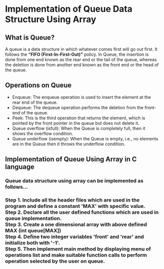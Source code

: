 # Implementation of Queue Data Structure Using Array

## What is Queue?
  A queue is a data structure in which whatever comes first will go out first. It follows the <b>“FIFO (First-In-First-Out)”</b> policy. In Queue, the insertion is done from one end known as the rear end or the tail of the queue, whereas the deletion is done from another end known as the front end or the head of the queue. 

## Operations on Queue
  - Enqueue: The enqueue operation is used to insert the element at the rear end of the  queue.
  - Dequeue: The dequeue operation performs the deletion from the front-end of the queue. 
  - Peek: This is the third operation that returns the element, which is pointed by the front pointer in the queue    but does not delete it.
  - Queue overflow  (isfull):  When the Queue is completely full, then it shows the overflow condition.
  - Queue underflow (isempty): When the Queue is empty, i.e., no elements are in the Queue then it throws the underflow condition.
  
## Implementation of Queue Using Array in C language

<h3>Queue data structure using array can be implemented as follows...<h3>
Step 1. Include all the header files which are used in the program and define a constant 'MAX' with specific value.<br>
Step 2. Declare all the user defined functions which are used in queue implementation.<br>
Step 3. Create a one dimensional array with above defined MAX (int queue[MAX])<br>
Step 4. Define two integer variables 'front' and 'rear' and initialize both with '-1'.<br> 
Step 5. Then implement main method by displaying menu of operations list and make suitable function calls to perform operation selected by the user on queue.<br>
